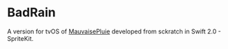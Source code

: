 # BadRain
A version for tvOS of [MauvaisePluie](https://github.com/razvn/MauvaisePluie) developed from sckratch in Swift 2.0 - SpriteKit.


